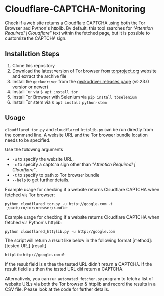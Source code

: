 # Cloudflare-CAPTCHA-Monitoring
Check if a web site returns a Cloudflare CAPTCHA using both the Tor Browser and Python's httplib. By default, this tool searches for *"Attention Required! | Cloudflare"* text within the fetched page, but it is possible to customize the CAPTCHA sign.

## Installation Steps
1. Clone this repository
1. Download the latest version of Tor browser from [torproject.org](https://www.torproject.org/download/) website and extract the archive file
1. Install the ```geckodriver``` from the [geckodriver releases page](https://github.com/mozilla/geckodriver/releases/) (v0.23.0 version or newer)
1. Install Tor via ```$ apt install tor```
1. Install Tor Browser with Selenium via ```pip install tbselenium```
1. Install Tor stem via ```$ apt install python-stem```


## Usage
```cloudflared_tor.py``` and ```cloudflared_httplib.py``` can be run directly from the command line. A website URL and the Tor browser bundle location needs to be specified. 

Use the following arguments
- ```-u``` to specify the website URL, 
- ```-c``` to specify a captcha sign other than *"Attention Required! | Cloudflare"*, 
- ```-t``` to specify to path to Tor browser bundle 
- ```--help``` to get further details.

Example usage for checking if a website returns Cloudflare CAPTCHA when fetched via Tor browser:
```
python cloudflared_tor.py -u http://google.com -t '/path/to/Tor/Browser/Bundle'
```

Example usage for checking if a website returns Cloudflare CAPTCHA when fetched via Python's httplib:
```
python cloudflared_httplib.py -u http://google.com
```

The script will return a result like below in the following format [method]:[tested URL]:[result]
```
httplib:http://google.com:0
```
If the result field is ```0``` then the tested URL didn't return a CAPTCHA. If the result field is ```1``` then the tested URL did return a CAPTCHA.

Alternatively, you can run ```automated_fetcher.py``` program to fetch a list of website URLs via both the Tor browser & httplib and record the results in a CSV file. Please look at the code for further details.
